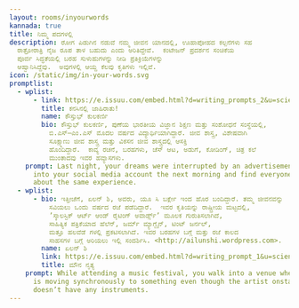 ```yaml
---
layout: rooms/inyourwords
kannada: true
title: ನಿಮ್ಮ ಪದಗಳಲ್ಲಿ
description: ರೋಗ ಪಿಡುಗಿನ ನಡುವೆ ನಮ್ಮ ಜೀವನ ಯಾನದಲ್ಲಿ, ಊಹಾಪೋಹದ ಕಲ್ಪನೆಗಳು ಸಹ
  ರಾತ್ರೋರಾತ್ರಿ ನೈಜ ರೂಪ ತಾಳ ಬಹುದು ಎಂದು ಅರಿತಿದ್ದೇವೆ.  ಕಂಟೇಜನ್‌ ಪ್ರದರ್ಶನ ಸಂಚಿಕೆಯ
  ಪೂರ್ವ ಸಿದ್ಧತೆಯಲ್ಲಿ ಬರಹ ಸುಳುಹುಗಳನ್ನು ನೀಡಿ ಪ್ರತಿಕ್ರಿಯೆಗಳನ್ನು
  ಆಹ್ವಾನಿಸಿದ್ದೆವು.  ಅವುಗಳಲ್ಲಿ ಆಯ್ದ ಕೆಲವು ಕೃತಿಗಳು ಇಲ್ಲಿವೆ.
icon: /static/img/in-your-words.svg
promptlist:
  - wplist:
      - link: https://e.issuu.com/embed.html?d=writing_prompts_2&u=sciencegallerybengaluru
        title: ಕನಸಿನಲ್ಲಿ ಜಾಹಿರಾತು!
        name: ಕೌಸ್ತುಭ್‌ ಕುಲಕರ್ಣಿ
        bio: ಕೌಸ್ತುಭ್‌ ಕುಲಕರ್ಣಿ, ಪುಣೆಯ ಭಾರತೀಯ ವಿಜ್ಞಾನ ಶಿಕ್ಷಣ ಮತ್ತು ಸಂಶೋಧನೆ ಸಂಸ್ಥೆಯಲ್ಲಿ,
          ಬಿ.ಎಸ್–ಎಂ.ಎಸ್‌ ಮೊದಲ ವರ್ಷದ ವಿದ್ಯಾರ್ಥಿಯಾಗಿದ್ದಾರೆ. ಜೀವ ಶಾಸ್ತ್ರ, ವಿಶೇಷವಾಗಿ
          ಸೂಕ್ಷ್ಮಾಣು ಜೀವ ಶಾಸ್ತ್ರ ಮತ್ತು ವಿಕಸನ ಜೀವ ಶಾಸ್ತ್ರದಲ್ಲಿ ಆಸಕ್ತಿ
          ಹೊಂದಿದ್ದಾರೆ.  ಕಾವ್ಯ ರಚನೆ, ಬರಹಗಳು, ಚೆಸ್‌ ಆಟ, ಅಡುಗೆ, ಕೋಡಿಂಗ್‌, ಚಿತ್ರ ಕಲೆ
          ಮುಂತಾದವು ಇವರ ಹವ್ಯಾಸಗಳು.
    prompt: Last night, your dreams were interrupted by an advertisement. You log
      into your social media account the next morning and find everyone posting
      about the same experience.
  - wplist:
      - bio: ಇತ್ತೀಚೆಗೆ, ಏಲನ್‌ ಶಿ, ಅವರು, ಯೂ ಸಿ ಬರ್ಕ್ಲೇ ಇಂದ ಹೊರ ಬಂದಿದ್ದಾರೆ. ತಮ್ಮ ಜೀವನವನ್ನು
          ಸವಿಯಲು ಒಂದು ವರ್ಷದ ರಜೆ ಪಡೆದಿದ್ದಾರೆ.  ಇವರ ಕೃತಿಯನ್ನು ರಾಷ್ಟ್ರೀಯ ಮಟ್ಟದಲ್ಲಿ,
          ʼಸ್ಕಾಲಸ್ಟಿಕ್‌ ಆರ್ಟ್‌ ಆಂಡ್‌ ರೈಟಿಂಗ್‌ ಅವಾರ್ಡ್ಸ್‌ʼ ಮೂಲಕ ಗುರುತಿಸಲಾಗಿದೆ,
          ಸಾಹಿತ್ಯಿಕ ಪತ್ರಿಕೆಯಾದ ಹೆಲೆನ್‌, ಜರ್ಮ್‌ ಮ್ಯಾಗ್ಜೈನ್‌, ಟಿಂಟ್‌ ಜರ್ನಲ್‌,
          ಮತ್ತೂ ಹಲವೆಡೆ ಗಳಲ್ಲಿ ಪ್ರಕಟಿಸಲಾಗಿದೆ. ಇವರ ಬರಹಗಳ ಬಗ್ಗೆ ಮತ್ತು ರಜೆ ಕಾಲದ
          ಸಾಹಸಗಳ ಬಗ್ಗೆ ಅರಿಯಲು ಇಲ್ಲಿ ಸಂದರ್ಶಿಸಿ. <http://ailunshi.wordpress.com>.
        name: ಏಲನ್‌ ಶಿ
        link: https://e.issuu.com/embed.html?d=writing_prompt_1&u=sciencegallerybengaluru
        title: ಮೌನ ನೃತ್ಯ
    prompt: While attending a music festival, you walk into a venue where the crowd
      is moving synchronously to something even though the artist onstage
      doesn’t have any instruments.
---
```

